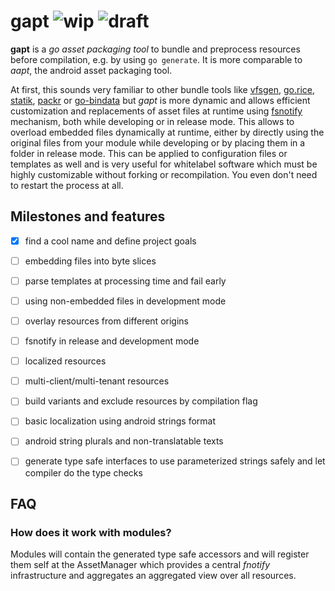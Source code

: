 # gapt ![wip](https://img.shields.io/badge/-work%20in%20progress-red) ![draft](https://img.shields.io/badge/-draft-red)

**gapt** is a *go asset packaging tool* to bundle and preprocess resources before compilation, e.g.
by using `go generate`. It is more comparable to *aapt*, the android asset packaging tool. 

At first, this sounds very familiar to other bundle tools like [vfsgen](https://github.com/shurcooL/vfsgen),
  [go.rice](https://github.com/GeertJohan/go.rice), [statik](https://github.com/rakyll/statik),
   [packr](https://github.com/gobuffalo/packr) or [go-bindata](https://github.com/gnoso/go-bindata) but
*gapt* is more dynamic and allows efficient customization and replacements of asset files at runtime
using [fsnotify](https://fsnotify.org/) mechanism, both while developing or in release mode. 
This allows to overload embedded files dynamically at runtime, either by directly using the 
original files from your module while
developing or by placing them in a folder in release mode. This can be applied to configuration files
or templates as well and is very useful for whitelabel software which must be highly customizable without
forking or recompilation. You even don't need to restart the process at all.

## Milestones and features

- [x] find a cool name and define project goals  
- [ ] embedding files into byte slices    
- [ ] parse templates at processing time and fail early  
- [ ] using non-embedded files in development mode  
- [ ] overlay resources from different origins  
- [ ] fsnotify in release and development mode  
- [ ] localized resources  
- [ ] multi-client/multi-tenant resources  
- [ ] build variants and exclude resources by compilation flag  
- [ ] basic localization using android strings format  
- [ ] android string plurals and non-translatable texts  
- [ ] generate type safe interfaces to use parameterized strings safely and let compiler do the type checks


## FAQ

### How does it work with modules?
Modules will contain the generated type safe accessors and will register them self at the AssetManager
which provides a central *fnotify* infrastructure and aggregates an aggregated view over all resources. 